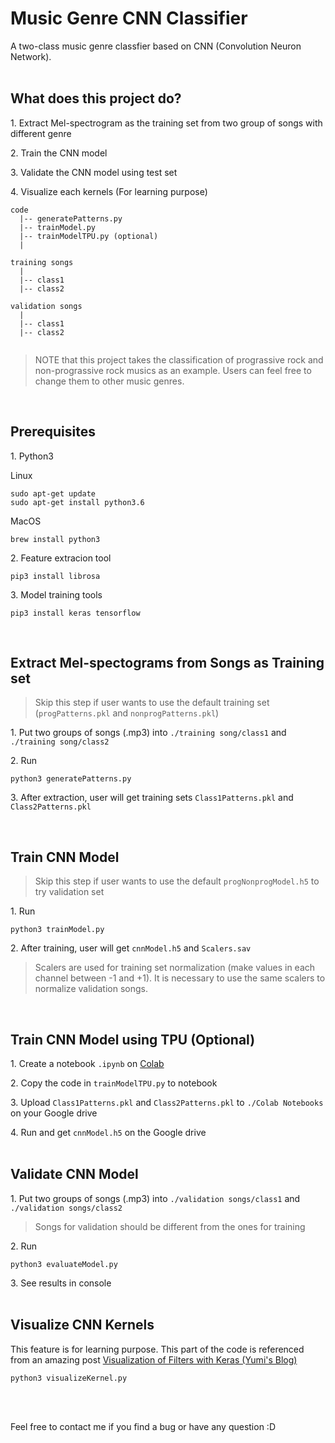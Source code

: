 # Music Genre CNN Classifier
A two-class music genre classfier based on CNN (Convolution Neuron Network). 
<br>
<br>

## What does this project do?
1\. Extract Mel-spectrogram as the training set from two group of songs with different genre 

2\. Train the CNN model

3\. Validate the CNN model using test set

4\. Visualize each kernels (For learning purpose)

```
code
  |-- generatePatterns.py
  |-- trainModel.py
  |-- trainModelTPU.py (optional)
  |
 
training songs
  |
  |-- class1
  |-- class2

validation songs
  |
  |-- class1
  |-- class2
  
```

> NOTE that this project takes the classification of prograssive rock and non-prograssive rock musics as an example. Users can feel free to change them to other music genres.
<br>

## Prerequisites

1\. Python3

Linux
```
sudo apt-get update
sudo apt-get install python3.6
```

MacOS
```
brew install python3
```

2\. Feature extracion tool
```
pip3 install librosa
```

3\. Model training tools
```
pip3 install keras tensorflow
```
<br>


## Extract Mel-spectograms from Songs as Training set
> Skip this step if user wants to use the default training set (`progPatterns.pkl` and `nonprogPatterns.pkl`)

1\. Put two groups of songs (.mp3) into `./training song/class1` and `./training song/class2`

2\. Run 
```
python3 generatePatterns.py
```  
3\. After extraction, user will get training sets `Class1Patterns.pkl` and `Class2Patterns.pkl`

<br>


## Train CNN Model 
 > Skip this step if user wants to use the default `progNonprogModel.h5` to try validation set
 
1\. Run
```
python3 trainModel.py
```  
2\. After training, user will get `cnnModel.h5` and `Scalers.sav`
> Scalers are used for training set normalization (make values in each channel between -1 and +1). It is necessary to use the same scalers to normalize validation songs.
<br>


## Train CNN Model using TPU (Optional)
1\. Create a notebook `.ipynb` on [Colab](https://colab.research.google.com/)

2\. Copy the code in `trainModelTPU.py` to notebook

3\. Upload `Class1Patterns.pkl` and `Class2Patterns.pkl` to `./Colab Notebooks` on your Google drive

4\. Run and get `cnnModel.h5` on the Google drive
<br>
<br>


## Validate CNN Model
1\. Put two groups of songs (.mp3) into `./validation songs/class1` and `./validation songs/class2`
> Songs for validation should be different from the ones for training

2\. Run
```
python3 evaluateModel.py
```
3\. See results in console
<br>
<br>

## Visualize CNN Kernels
This feature is for learning purpose. This part of the code is referenced from an amazing post [Visualization of Filters with Keras (Yumi's Blog)](https://fairyonice.github.io/Visualization%20of%20Filters%20with%20Keras.html)
```
python3 visualizeKernel.py
```
<br>
<br>

Feel free to contact me if you find a bug or have any question :D
